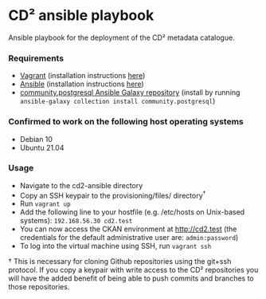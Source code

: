 # CD² ansible playbook 

Ansible playbook for the deployment of the CD² metadata catalogue.

### Requirements
- [Vagrant](https://www.vagrantup.com) (installation instructions [here](https://www.vagrantup.com/downloads))
- [Ansible](https://ansible.com) (installation instructions [here](https://docs.ansible.com/ansible/latest/installation_guide/intro_installation.html#installing-the-ansible-community-package))
- [community.postgresql Ansible Galaxy repository](https://galaxy.ansible.com/community/postgresql) (install by running `ansible-galaxy collection install community.postgresql`)

###  Confirmed to work on the following host operating systems
- Debian 10
- Ubuntu 21.04


###  Usage
- Navigate to the cd2-ansible directory
- Copy an SSH keypair to the provisioning/files/ directory<sup>†</sup>
- Run `vagrant up`
- Add the following line to your hostfile (e.g. /etc/hosts on Unix-based systems): `192.168.56.30 cd2.test`
- You can now access the CKAN environment at http://cd2.test (the credentials for the default administrative user are: `admin:password`)
- To log into the virtual machine using SSH, run `vagrant ssh`

† This is necessary for cloning Github repositories using the git+ssh protocol. If you copy a keypair with write access to the CD² repositories you will have the added benefit of being able to push commits and branches to those repositories.
